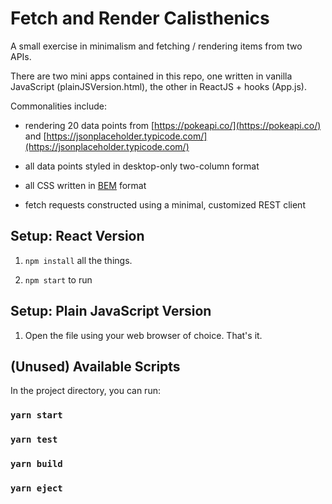 # Fetch and Render Calisthenics

A small exercise in minimalism and fetching / rendering items from two APIs.

There are two mini apps contained in this repo, one written in vanilla JavaScript (plainJSVersion.html), the other in ReactJS + hooks (App.js).

Commonalities include:

* rendering 20 data points from [https://pokeapi.co/](https://pokeapi.co/) and [https://jsonplaceholder.typicode.com/](https://jsonplaceholder.typicode.com/)

* all data points styled in desktop-only two-column format

* all CSS written in [BEM](http://getbem.com/) format

* fetch requests constructed using a minimal, customized REST client


## Setup: React Version
1. `npm install` all the things.

2. `npm start` to run

## Setup: Plain JavaScript Version
1. Open the file using your web browser of choice. That's it.

## (Unused) Available Scripts
In the project directory, you can run:
### `yarn start`
### `yarn test`
### `yarn build`
### `yarn eject`
